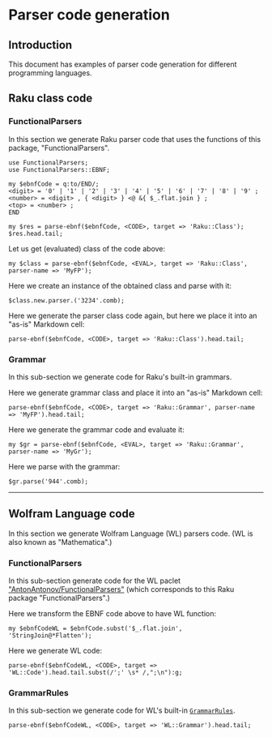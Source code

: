 # Parser code generation

## Introduction

This document has examples of parser code generation for different programming languages. 

## Raku class code

### FunctionalParsers

In this section we generate Raku parser code that uses the functions of this package, "FunctionalParsers". 

```perl6
use FunctionalParsers;
use FunctionalParsers::EBNF;

my $ebnfCode = q:to/END/;
<digit> = '0' | '1' | '2' | '3' | '4' | '5' | '6' | '7' | '8' | '9' ;
<number> = <digit> , { <digit> } <@ &{ $_.flat.join } ;
<top> = <number> ;
END

my $res = parse-ebnf($ebnfCode, <CODE>, target => 'Raku::Class');
$res.head.tail;
````

Let us get (evaluated) class of the code above:

```perl6
my $class = parse-ebnf($ebnfCode, <EVAL>, target => 'Raku::Class', parser-name => 'MyFP');
```

Here we create an instance of the obtained class and parse with it:

```perl6
$class.new.parser.('3234'.comb);
```

Here we generate the parser class code again, but here we place it into an "as-is" Markdown cell:

```perl6, result=asis, output-prompt=NONE, output-lang=perl6
parse-ebnf($ebnfCode, <CODE>, target => 'Raku::Class').head.tail;
```

### Grammar

In this sub-section we generate code for Raku's built-in grammars.

Here we generate grammar class and place it into an "as-is" Markdown cell:

```perl6, result=asis, output-prompt=NONE, output-lang=perl6
parse-ebnf($ebnfCode, <CODE>, target => 'Raku::Grammar', parser-name => 'MyFP').head.tail;
```

Here we generate the grammar code and evaluate it:

```perl6
my $gr = parse-ebnf($ebnfCode, <EVAL>, target => 'Raku::Grammar', parser-name => 'MyGr');
```

Here we parse with the grammar:

```perl6
$gr.parse('944'.comb);
```

-----

## Wolfram Language code

In this section we generate Wolfram Language (WL) parsers code.
(WL is also known as "Mathematica".)

### FunctionalParsers

In this sub-section generate code for the WL paclet 
["AntonAntonov/FunctionalParsers"](https://resources.wolframcloud.com/PacletRepository/resources/AntonAntonov/FunctionalParsers/)
(which corresponds to this Raku package "FunctionalParsers".) 

Here we transform the EBNF code above to have WL function:

```perl6
my $ebnfCodeWL = $ebnfCode.subst('$_.flat.join', 'StringJoin@*Flatten');
```

Here we generate WL code:

```perl6, result=asis, output-prompt=NONE, output-lang=perl6
parse-ebnf($ebnfCodeWL, <CODE>, target => 'WL::Code').head.tail.subst(/';' \s* /,";\n"):g;
```

### GrammarRules

In this sub-section we generate code for WL's built-in 
[`GrammarRules`](https://reference.wolfram.com/language/ref/GrammarRules.html).

```perl6
parse-ebnf($ebnfCodeWL, <CODE>, target => 'WL::Grammar').head.tail;
```